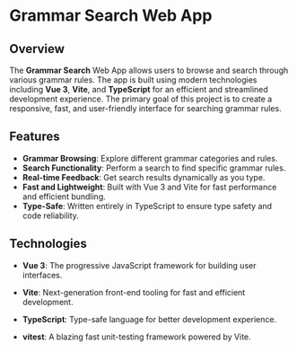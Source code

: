# Grammar Search Web App

## Overview

The **Grammar Search** Web App allows users to browse and search through various grammar rules. The app is built using modern technologies including **Vue 3**, **Vite**, and **TypeScript** for an efficient and streamlined development experience. The primary goal of this project is to create a responsive, fast, and user-friendly interface for searching grammar rules.

## Features

- **Grammar Browsing**: Explore different grammar categories and rules.
- **Search Functionality**: Perform a search to find specific grammar rules.
- **Real-time Feedback**: Get search results dynamically as you type.
- **Fast and Lightweight**: Built with Vue 3 and Vite for fast performance and efficient bundling.
- **Type-Safe**: Written entirely in TypeScript to ensure type safety and code reliability.

## Technologies

- **Vue 3**: The progressive JavaScript framework for building user interfaces.
- **Vite**: Next-generation front-end tooling for fast and efficient development.
- **TypeScript**: Type-safe language for better development experience.

- **vitest**: A blazing fast unit-testing framework powered by Vite.
